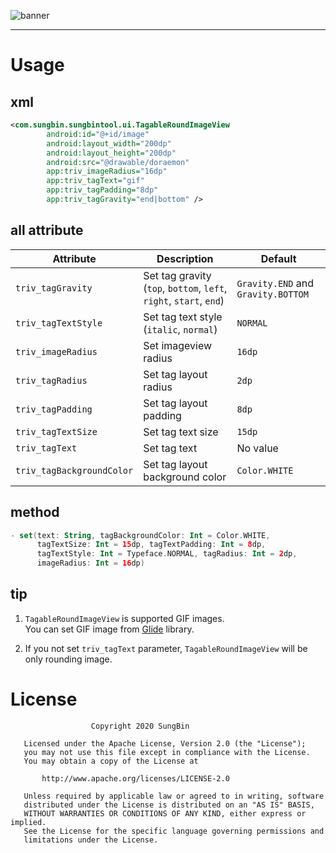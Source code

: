 ![banner](https://raw.githubusercontent.com/sungbin5304/TagableRoundImageView/master/banner.png)

-----

# Usage
## xml
```xml
<com.sungbin.sungbintool.ui.TagableRoundImageView
        android:id="@+id/image"
        android:layout_width="200dp"
        android:layout_height="200dp"
        android:src="@drawable/doraemon"
        app:triv_imageRadius="16dp"
        app:triv_tagText="gif"
        app:triv_tagPadding="8dp"
        app:triv_tagGravity="end|bottom" />
```

## all attribute
| Attribute | Description| Default |
| ------------- | ------------- | ------------- |
| `triv_tagGravity` | Set tag gravity (`top`, `bottom`, `left`, `right`, `start`, `end`) | `Gravity.END` and `Gravity.BOTTOM` |
| `triv_tagTextStyle` | Set tag text style (`italic`, `normal`) | `NORMAL` |
| `triv_imageRadius` | Set imageview radius | `16dp` |
| `triv_tagRadius` | Set tag layout radius | `2dp` |
| `triv_tagPadding` | Set tag layout padding | `8dp` |
| `triv_tagTextSize` | Set tag text size| `15dp` |
| `triv_tagText` | Set tag text | No value |
| `triv_tagBackgroundColor` | Set tag layout background color | `Color.WHITE` |

## method
```kotlin
- set(text: String, tagBackgroundColor: Int = Color.WHITE,
      tagTextSize: Int = 15dp, tagTextPadding: Int = 8dp,
      tagTextStyle: Int = Typeface.NORMAL, tagRadius: Int = 2dp,
      imageRadius: Int = 16dp)
```

## tip
1. `TagableRoundImageView` is supported GIF images.<br>
You can set GIF image from [Glide](https://github.com/bumptech/glide) library.

2. If you not set `triv_tagText` parameter, `TagableRoundImageView` will be only rounding image.

# License
```
                  Copyright 2020 SungBin

   Licensed under the Apache License, Version 2.0 (the "License");
   you may not use this file except in compliance with the License.
   You may obtain a copy of the License at

       http://www.apache.org/licenses/LICENSE-2.0

   Unless required by applicable law or agreed to in writing, software
   distributed under the License is distributed on an "AS IS" BASIS,
   WITHOUT WARRANTIES OR CONDITIONS OF ANY KIND, either express or implied.
   See the License for the specific language governing permissions and
   limitations under the License.
```
